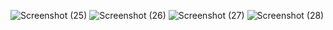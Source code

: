 ![Screenshot (25)](https://github.com/user-attachments/assets/1dd9f166-6433-4aff-9e81-f6e28a08e18d)
![Screenshot (26)](https://github.com/user-attachments/assets/2969602d-a9cd-4ae8-9c69-5d07bc01d959)
![Screenshot (27)](https://github.com/user-attachments/assets/2bcee187-c901-4767-a5e4-b29e1239edab)
![Screenshot (28)](https://github.com/user-attachments/assets/6933ef50-d7b8-4305-bb29-7fc83f4113bd)
